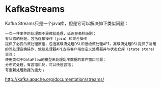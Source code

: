 # KafkaStreams

Kafka Streams只是一个java库，但是它可以解决如下类似问题：
```
一次一件事件的处理而不是微批处理，延迟在毫秒级别；
有状态的处理，包括连接操作（join）和聚合操作
提供了必要的流处理原语，包括高级流处理DSL和低级流处理API。高级流处理DSL提供了常用的流处理变换操作，低级处理器API支持客户端自定义处理器并与状态仓库（state store）交互；
使用类似于DataFlow的模型来处理乱序数据的事件窗口问题；
分布式处理，有容错机制，可以快速容错；
有重新处理数据的能力；
```


http://kafka.apache.org/documentation/streams/
